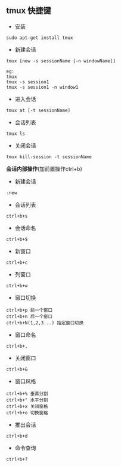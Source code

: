 ## tmux 快捷键



- 安装

```shell
sudo apt-get install tmux
```

- 新建会话

```shell
tmux [new -s sessionName [-n windowName]]
```

```shell
eg:
tmux
tmux -s session1
tmux -s session1 -n window1
```

- 进入会话

```shell
tmux at [-t sessionName]
```

- 会话列表

```shell
tmux ls
```

- 关闭会话

```shell
tmux kill-session -t sessionName
```



**会话内部操作**(加前置操作ctrl+b)

- 新建会话

```
:new
```

- 会话列表

```
ctrl+b+s
```

- 会话命名

```
ctrl+b+$
```

- 新窗口

```
ctrl+b+c
```

- 列窗口

```
ctrl+b+w
```

- 窗口切换

```
ctrl+b+p 前一个窗口
ctrl+b+n 后一个窗口
ctrl+b+N(1,2,3...) 指定窗口切换
```

- 窗口命名

```
ctrl+b+,
```

- 关闭窗口

```
ctrl+b+&
```

- 窗口风格

```
ctrl+b+% 垂直分割
ctrl+b+" 水平分割
ctrl+b+x 关闭窗格
ctrl+b+o 切换窗格
```

- 推出会话

```
ctrl+b+d
```

- 命令查询

```
ctrl+b+?
```



